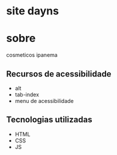 # site dayns
# sobre 
cosmeticos ipanema

## Recursos de acessibilidade 
- alt
- tab-index
- menu de acessibilidade

## Tecnologias utilizadas
- HTML
- CSS
- JS
